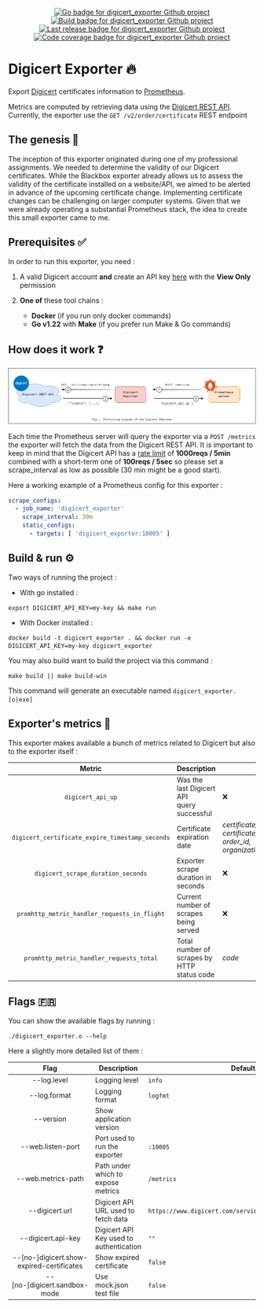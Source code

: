 <p style="text-align: center;">
  <a href="https://go.dev"><img src="https://img.shields.io/badge/go-white?logo=go&style=for-the-badge" alt="Go badge for digicert_exporter Github project"></a> 
  <a href="https://github.com/vareversat/digicert_exporter/actions"><img src="https://img.shields.io/github/actions/workflow/status/vareversat/digicert_exporter/push.tag.yaml?logo=github&style=for-the-badge" alt="Build badge for digicert_exporter Github project"></a>
  <a href="https://github.com/vareversat/digicert_exporter/releases"><img src="https://img.shields.io/github/v/tag/vareversat/digicert_exporter?label=version&logo=git&logoColor=white&style=for-the-badge" alt="Last release badge for digicert_exporter Github project"></a>
  <a href="https://codecov.io/gh/vareversat/digicert_exporter/"><img src="https://img.shields.io/codecov/c/github/vareversat/digicert_exporter?logo=codecov&style=for-the-badge&token=5EK0Z47473" alt="Code coverage badge for digicert_exporter Github project"></a>
</p>

# Digicert Exporter 🔥

Export [Digicert](https://www.digicert.com/) certificates information to [Prometheus](https://prometheus.io).

Metrics are computed by retrieving data using
the [Digicert REST API](https://dev.digicert.com/en/certcentral-apis/services-api/orders/list-orders.html).
Currently, the exporter use the `GET /v2/order/certificate` REST endpoint

## The genesis 🧠

The inception of this exporter originated during one of my professional assignments. We needed to determine the validity
of our Digicert certificates. While the Blackbox exporter already allows us to assess the validity of the certificate
installed on a website/API, we aimed to be alerted in advance of the upcoming certificate change. Implementing
certificate changes can be challenging on larger computer systems. Given that we were already operating a substantial
Prometheus stack, the idea to create this small exporter came to me.

## Prerequisites ✅

In order to run this exporter, you need :

1) A valid Digicert account **and** create an API
   key [here](https://www.digicert.com/secure/automation/api-keys/) with the **View Only** permission

2) **One of** these tool chains :
    - **Docker** (if you run only docker commands)
    - **Go v1.22** with **Make**  (if you prefer run Make & Go commands)

## How does it work ❓

![](readme_diagram.png "Fig 1. Functioning diagram of the Digicert Exporter")

Each time the Prometheus server will query the exporter via a `POST /metrics` the exporter will fetch the data from the
Digicert REST API.
It is important to keep in mind that the Digicert API has
a [rate limit](https://dev.digicert.com/en/certcentral-apis/services-api/rate-limits.html) of **1000reqs / 5min**
combined
with a short-term one of **100reqs / 5sec** so please set a scrape_interval as low as possible (30 min might be a good
start).

Here a working example of a Prometheus config for this exporter :

```yaml
scrape_configs:
  - job_name: 'digicert_exporter'
    scrape_interval: 30m
    static_configs:
      - targets: [ 'digicert_exporter:10005' ]
```

## Build & run ⚙️

Two ways of running the project :

- With go installed :

```shell
export DIGICERT_API_KEY=my-key && make run 
```

- With Docker installed :

```shell
docker build -t digicert_exporter . && docker run -e DIGICERT_API_KEY=my-key digicert_exporter
```

You may also build want to build the project via this command :

```shell
make build || make build-win
```

This command will generate an executable named `digicert_exporter.[o|exe]`

## Exporter's metrics 🧰

This exporter makes available a bunch of metrics related to Digicert but also to the exporter itself :

|                     Metric                      | Description                                      | Labels                                                                           | Notes                                                 |
|:-----------------------------------------------:|--------------------------------------------------|----------------------------------------------------------------------------------|-------------------------------------------------------|
|                `digicert_api_up`                | Was the last Digicert API<br/> query successful  | ❌                                                                                | ❌                                                     |
| `digicert_certificate_expire_timestamp_seconds` | Certificate expiration date                      | _certificate_common_name, <br/>certificate_id, <br/>order_id, <br/>organization_ | ❌                                                     |
|       `digicert_scrape_duration_seconds`        | Exporter scrape duration in seconds              | ❌                                                                                | ❌                                                     |
|  `promhttp_metric_handler_requests_in_flight`   | Current number of scrapes being served           | ❌                                                                                | Available with the<br/> `--web.exporter-metrics` flag |
|    `promhttp_metric_handler_requests_total`     | Total number of scrapes by HTTP<br/> status code | _code_                                                                           | Available with the<br/> `--web.exporter-metrics` flag |

## Flags 🇫🇷

You can show the available flags by running :

```shell
./digicert_exporter.o --help
```

Here a slightly more detailed list of them :

|                   Flag                    | Description                             | Default                                                  | Related environment variable       |
|:-----------------------------------------:|-----------------------------------------|----------------------------------------------------------|------------------------------------|
|                --log.level                | Logging level                           | `info`                                                   | ❌                                  |
|               --log.format                | Logging format                          | `logfmt`                                                 | ❌                                  |
|                 --version                 | Show application version                |                                                          | ❌                                  |
|             --web.listen-port             | Port used to run the exporter           | `:10005`                                                 | EXPORTER_PORT                      |
|            --web.metrics-path             | Path under which to expose metrics      | `/metrics`                                               | EXPORTER_PATH                      |
|              --digicert.url               | Digicert API URL used to fetch data     | `https://www.digicert.com/services/v2/order/certificate` | DIGICERT_URL                       |
|            --digicert.api-key             | Digicert API Key used to authentication | `""`                                                     | DIGICERT_API_KEY                   |
| --[no-]digicert.show-expired-certificates | Show expired certificate                | `false`                                                  | DIGICERT_SHOW_EXPIRED_CERTIFICATES |
|       --[no-]digicert.sandbox-mode        | Use mock.json test file                 | `false`                                                  | SANDBOX_MODE                       |
